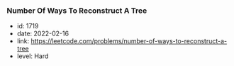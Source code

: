 ### Number Of Ways To Reconstruct A Tree

* id: 1719
* date: 2022-02-16
* link: https://leetcode.com/problems/number-of-ways-to-reconstruct-a-tree
* level: Hard
